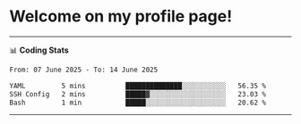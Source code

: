 # Welcome on my profile page!
<!-- print(("dralla"[::-1]+"s").capitalize()) -->

<!-- ---
👨🏻‍💻 **Busy With**
* Learning new Skills.
* Building small Projects.
* Being helpful. -->

---
📊 **Coding Stats**
<!--START_SECTION:waka-->

```txt
From: 07 June 2025 - To: 14 June 2025

YAML         5 mins          ██████████████░░░░░░░░░░░   56.35 %
SSH Config   2 mins          █████▓░░░░░░░░░░░░░░░░░░░   23.03 %
Bash         1 min           █████░░░░░░░░░░░░░░░░░░░░   20.62 %
```

<!--END_SECTION:waka-->
---

